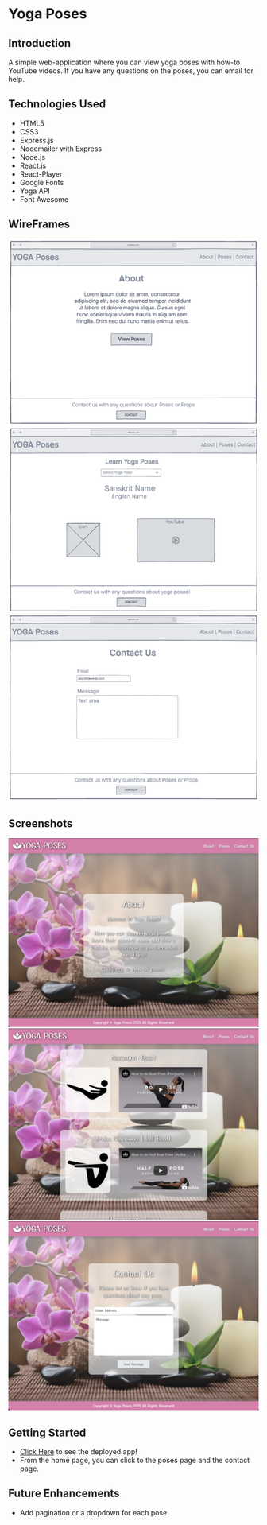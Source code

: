 # Yoga Poses

## Introduction

A simple web-application where you can view yoga poses with how-to YouTube videos. If you have any questions on the poses, you can email for help.

## Technologies Used

- HTML5
- CSS3
- Express.js
- Nodemailer with Express
- Node.js
- React.js
- React-Player
- Google Fonts
- Yoga API
- Font Awesome

## WireFrames

![wireframe](./src/images/sc-about.png)
![wireframe](./src/images/sc-poses.png)
![wireframe](./src/images/sc-contact.png)

## Screenshots

![screenshot](./src/images/about_pg.png)
![screenshot](./src/images/poses_pg.png)
![screenshot](./src/images/contact_pg.png)

## Getting Started

- [Click Here](https://yogaposes-app.herokuapp.com/) to see the deployed app!
- From the home page, you can click to the poses page and the contact page.

## Future Enhancements

- Add pagination or a dropdown for each pose
